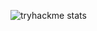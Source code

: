 ![tryhackme stats](https://raw.githubusercontent.com/<YakodaRav>/<YakodaRav>/master/assets/thm_propic.png)
